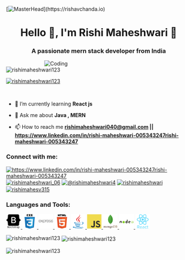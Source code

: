 [![MasterHead]([https://1.bp.blogspot.com/-7A4WynwLsMw/XbBpCXG8fHI/AAAAAAAAMt4/uOa1bpLskYgrwGbllhSu2SDj_Mig8SXJQCLcBGAsYHQ/s1600/2000_600px.gif](https://www.google.com/url?sa=i&url=https%3A%2F%2Fmedium.com%2F%40nkvak%2Ffrom-ux-to-web-development-c119a3171bf9%3Fsource%3Dpost_internal_links---------7----------------------------&psig=AOvVaw0mbvMXGZuPnWzC8qUttUrP&ust=1675793659322000&source=images&cd=vfe&ved=0CA8QjRxqFwoTCLie9YDAgf0CFQAAAAAdAAAAABAQ)](https://nkvak.medium.com/from-ux-to-web-development-c119a3171bf9))](https://rishavchanda.io)
<h1 align="center">Hello 👋, I'm Rishi Maheshwari 👋</h1>
<h3 align="center">A passionate mern stack developer from India</h3>
<img align="right" alt="Coding" width="400" src="https://miro.medium.com/max/1360/0*7Q3yvSIv_t0ioJ-Z.gif">

<p align="left"> <img src="https://komarev.com/ghpvc/?username=rishimaheshwari123&label=Profile%20views&color=0e75b6&style=flat" alt="rishimaheshwari123" /> </p>

<p align="left"> <a href="https://github.com/ryo-ma/github-profile-trophy"><img src="https://github-profile-trophy.vercel.app/?username=rishimaheshwari123" alt="rishimaheshwari123" /></a> </p>

<p align="left"> <a href="https://twitter.com/" target="blank"><img src="https://img.shields.io/twitter/follow/?logo=twitter&style=for-the-badge" alt="" /></a> </p>

- 🌱 I’m currently learning **React js**

- 💬 Ask me about **Java , MERN**

- 📫 How to reach me **rishimaheshwari040@gmail.com || https://www.linkedin.com/in/rishi-maheshwari-005343247rishi-maheshwari-005343247**

<h3 align="left">Connect with me:</h3>
<p align="left">
<a href="https://linkedin.com/in/https://www.linkedin.com/in/rishi-maheshwari-005343247rishi-maheshwari-005343247" target="blank"><img align="center" src="https://raw.githubusercontent.com/rahuldkjain/github-profile-readme-generator/master/src/images/icons/Social/linked-in-alt.svg" alt="https://www.linkedin.com/in/rishi-maheshwari-005343247rishi-maheshwari-005343247" height="30" width="40" /></a>
<a href="https://instagram.com/rishimaheshwari_06" target="blank"><img align="center" src="https://raw.githubusercontent.com/rahuldkjain/github-profile-readme-generator/master/src/images/icons/Social/instagram.svg" alt="rishimaheshwari_06" height="30" width="40" /></a>
<a href="https://www.hackerrank.com/@rishimaheshwari4" target="blank"><img align="center" src="https://raw.githubusercontent.com/rahuldkjain/github-profile-readme-generator/master/src/images/icons/Social/hackerrank.svg" alt="@rishimaheshwari4" height="30" width="40" /></a>
<a href="https://www.leetcode.com/rishimaheshwari" target="blank"><img align="center" src="https://raw.githubusercontent.com/rahuldkjain/github-profile-readme-generator/master/src/images/icons/Social/leet-code.svg" alt="rishimaheshwari" height="30" width="40" /></a>
<a href="https://auth.geeksforgeeks.org/user/rishimahesv315" target="blank"><img align="center" src="https://raw.githubusercontent.com/rahuldkjain/github-profile-readme-generator/master/src/images/icons/Social/geeks-for-geeks.svg" alt="rishimahesv315" height="30" width="40" /></a>
</p>

<h3 align="left">Languages and Tools:</h3>
<p align="left"> <a href="https://getbootstrap.com" target="_blank" rel="noreferrer"> <img src="https://raw.githubusercontent.com/devicons/devicon/master/icons/bootstrap/bootstrap-plain-wordmark.svg" alt="bootstrap" width="40" height="40"/> </a> <a href="https://www.w3schools.com/css/" target="_blank" rel="noreferrer"> <img src="https://raw.githubusercontent.com/devicons/devicon/master/icons/css3/css3-original-wordmark.svg" alt="css3" width="40" height="40"/> </a> <a href="https://expressjs.com" target="_blank" rel="noreferrer"> <img src="https://raw.githubusercontent.com/devicons/devicon/master/icons/express/express-original-wordmark.svg" alt="express" width="40" height="40"/> </a> <a href="https://www.w3.org/html/" target="_blank" rel="noreferrer"> <img src="https://raw.githubusercontent.com/devicons/devicon/master/icons/html5/html5-original-wordmark.svg" alt="html5" width="40" height="40"/> </a> <a href="https://www.java.com" target="_blank" rel="noreferrer"> <img src="https://raw.githubusercontent.com/devicons/devicon/master/icons/java/java-original.svg" alt="java" width="40" height="40"/> </a> <a href="https://developer.mozilla.org/en-US/docs/Web/JavaScript" target="_blank" rel="noreferrer"> <img src="https://raw.githubusercontent.com/devicons/devicon/master/icons/javascript/javascript-original.svg" alt="javascript" width="40" height="40"/> </a> <a href="https://www.mongodb.com/" target="_blank" rel="noreferrer"> <img src="https://raw.githubusercontent.com/devicons/devicon/master/icons/mongodb/mongodb-original-wordmark.svg" alt="mongodb" width="40" height="40"/> </a> <a href="https://nodejs.org" target="_blank" rel="noreferrer"> <img src="https://raw.githubusercontent.com/devicons/devicon/master/icons/nodejs/nodejs-original-wordmark.svg" alt="nodejs" width="40" height="40"/> </a> <a href="https://reactjs.org/" target="_blank" rel="noreferrer"> <img src="https://raw.githubusercontent.com/devicons/devicon/master/icons/react/react-original-wordmark.svg" alt="react" width="40" height="40"/> </a> </p>

<p><img align="left" src="https://github-readme-stats.vercel.app/api/top-langs?username=rishimaheshwari123&show_icons=true&locale=en&layout=compact" alt="rishimaheshwari123" /></p>

<p>&nbsp;<img align="center" src="https://github-readme-stats.vercel.app/api?username=rishimaheshwari123&show_icons=true&locale=en" alt="rishimaheshwari123" /></p>

<p><img align="center" src="https://github-readme-streak-stats.herokuapp.com/?user=rishimaheshwari123&" alt="rishimaheshwari123" /></p>
